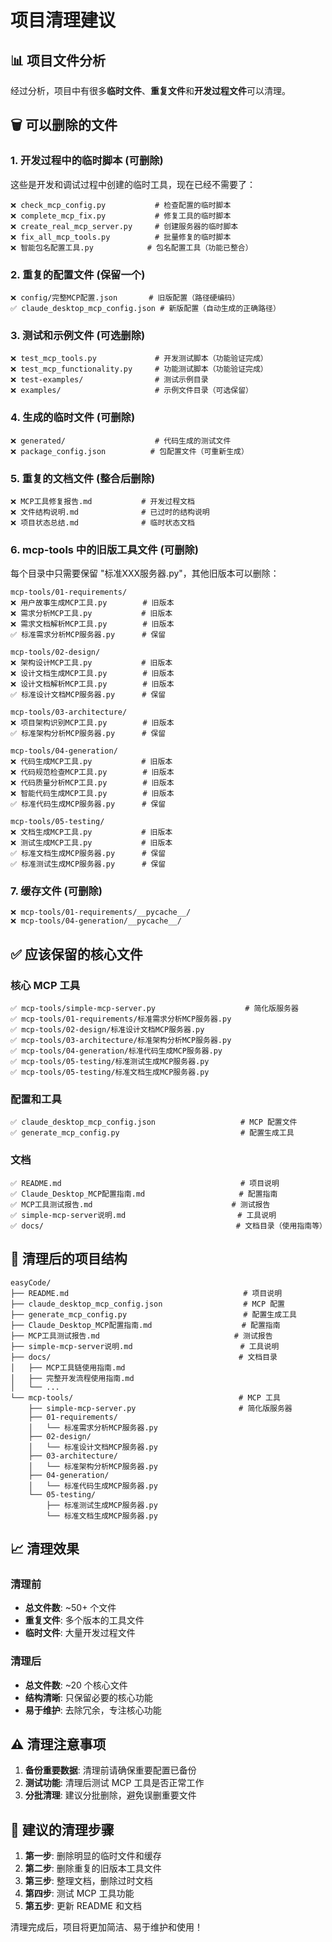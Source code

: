 # 项目清理建议

## 📊 项目文件分析

经过分析，项目中有很多**临时文件**、**重复文件**和**开发过程文件**可以清理。

## 🗑️ 可以删除的文件

### 1. 开发过程中的临时脚本 (可删除)
这些是开发和调试过程中创建的临时工具，现在已经不需要了：

```
❌ check_mcp_config.py           # 检查配置的临时脚本
❌ complete_mcp_fix.py           # 修复工具的临时脚本  
❌ create_real_mcp_server.py     # 创建服务器的临时脚本
❌ fix_all_mcp_tools.py          # 批量修复的临时脚本
❌ 智能包名配置工具.py            # 包名配置工具（功能已整合）
```

### 2. 重复的配置文件 (保留一个)
```
❌ config/完整MCP配置.json       # 旧版配置（路径硬编码）
✅ claude_desktop_mcp_config.json # 新版配置（自动生成的正确路径）
```

### 3. 测试和示例文件 (可选删除)
```
❌ test_mcp_tools.py             # 开发测试脚本（功能验证完成）
❌ test_mcp_functionality.py     # 功能测试脚本（功能验证完成）
❌ test-examples/                # 测试示例目录
❌ examples/                     # 示例文件目录（可选保留）
```

### 4. 生成的临时文件 (可删除)
```
❌ generated/                    # 代码生成的测试文件
❌ package_config.json          # 包配置文件（可重新生成）
```

### 5. 重复的文档文件 (整合后删除)
```
❌ MCP工具修复报告.md           # 开发过程文档
❌ 文件结构说明.md              # 已过时的结构说明
❌ 项目状态总结.md              # 临时状态文档
```

### 6. mcp-tools 中的旧版工具文件 (可删除)
每个目录中只需要保留 "标准XXX服务器.py"，其他旧版本可以删除：

```
mcp-tools/01-requirements/
❌ 用户故事生成MCP工具.py        # 旧版本
❌ 需求分析MCP工具.py           # 旧版本  
❌ 需求文档解析MCP工具.py        # 旧版本
✅ 标准需求分析MCP服务器.py      # 保留

mcp-tools/02-design/
❌ 架构设计MCP工具.py           # 旧版本
❌ 设计文档生成MCP工具.py        # 旧版本
❌ 设计文档解析MCP工具.py        # 旧版本
✅ 标准设计文档MCP服务器.py      # 保留

mcp-tools/03-architecture/
❌ 项目架构识别MCP工具.py        # 旧版本
✅ 标准架构分析MCP服务器.py      # 保留

mcp-tools/04-generation/
❌ 代码生成MCP工具.py           # 旧版本
❌ 代码规范检查MCP工具.py        # 旧版本
❌ 代码质量分析MCP工具.py        # 旧版本
❌ 智能代码生成MCP工具.py        # 旧版本
✅ 标准代码生成MCP服务器.py      # 保留

mcp-tools/05-testing/
❌ 文档生成MCP工具.py           # 旧版本
❌ 测试生成MCP工具.py           # 旧版本
✅ 标准文档生成MCP服务器.py      # 保留
✅ 标准测试生成MCP服务器.py      # 保留
```

### 7. 缓存文件 (可删除)
```
❌ mcp-tools/01-requirements/__pycache__/
❌ mcp-tools/04-generation/__pycache__/
```

## ✅ 应该保留的核心文件

### 核心 MCP 工具
```
✅ mcp-tools/simple-mcp-server.py                    # 简化版服务器
✅ mcp-tools/01-requirements/标准需求分析MCP服务器.py
✅ mcp-tools/02-design/标准设计文档MCP服务器.py
✅ mcp-tools/03-architecture/标准架构分析MCP服务器.py
✅ mcp-tools/04-generation/标准代码生成MCP服务器.py
✅ mcp-tools/05-testing/标准测试生成MCP服务器.py
✅ mcp-tools/05-testing/标准文档生成MCP服务器.py
```

### 配置和工具
```
✅ claude_desktop_mcp_config.json                   # MCP 配置文件
✅ generate_mcp_config.py                           # 配置生成工具
```

### 文档
```
✅ README.md                                        # 项目说明
✅ Claude_Desktop_MCP配置指南.md                     # 配置指南
✅ MCP工具测试报告.md                               # 测试报告
✅ simple-mcp-server说明.md                         # 工具说明
✅ docs/                                           # 文档目录（使用指南等）
```

## 🧹 清理后的项目结构

```
easyCode/
├── README.md                                       # 项目说明
├── claude_desktop_mcp_config.json                  # MCP 配置
├── generate_mcp_config.py                          # 配置生成工具
├── Claude_Desktop_MCP配置指南.md                    # 配置指南
├── MCP工具测试报告.md                              # 测试报告
├── simple-mcp-server说明.md                        # 工具说明
├── docs/                                          # 文档目录
│   ├── MCP工具链使用指南.md
│   ├── 完整开发流程使用指南.md
│   └── ...
└── mcp-tools/                                     # MCP 工具
    ├── simple-mcp-server.py                       # 简化版服务器
    ├── 01-requirements/
    │   └── 标准需求分析MCP服务器.py
    ├── 02-design/
    │   └── 标准设计文档MCP服务器.py
    ├── 03-architecture/
    │   └── 标准架构分析MCP服务器.py
    ├── 04-generation/
    │   └── 标准代码生成MCP服务器.py
    └── 05-testing/
        ├── 标准测试生成MCP服务器.py
        └── 标准文档生成MCP服务器.py
```

## 📈 清理效果

### 清理前
- **总文件数**: ~50+ 个文件
- **重复文件**: 多个版本的工具文件
- **临时文件**: 大量开发过程文件

### 清理后  
- **总文件数**: ~20 个核心文件
- **结构清晰**: 只保留必要的核心功能
- **易于维护**: 去除冗余，专注核心功能

## ⚠️ 清理注意事项

1. **备份重要数据**: 清理前请确保重要配置已备份
2. **测试功能**: 清理后测试 MCP 工具是否正常工作
3. **分批清理**: 建议分批删除，避免误删重要文件

## 🚀 建议的清理步骤

1. **第一步**: 删除明显的临时文件和缓存
2. **第二步**: 删除重复的旧版本工具文件  
3. **第三步**: 整理文档，删除过时文档
4. **第四步**: 测试 MCP 工具功能
5. **第五步**: 更新 README 和文档

清理完成后，项目将更加简洁、易于维护和使用！
